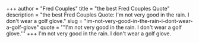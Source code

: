 +++
author = "Fred Couples"
title = "the best Fred Couples Quote"
description = "the best Fred Couples Quote: I'm not very good in the rain. I don't wear a golf glove."
slug = "im-not-very-good-in-the-rain-i-dont-wear-a-golf-glove"
quote = '''I'm not very good in the rain. I don't wear a golf glove.'''
+++
I'm not very good in the rain. I don't wear a golf glove.
